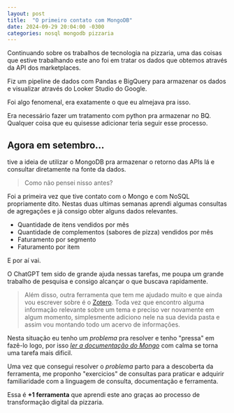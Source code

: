```yaml
---
layout: post
title:  "O primeiro contato com MongoDB"
date: 2024-09-29 20:04:00 -0300
categories: nosql mongodb pizzaria
---
```


Continuando sobre os trabalhos de tecnologia na pizzaria, uma das coisas que
estive trabalhando este ano foi em tratar os dados que obtemos através da API
dos marketplaces.

Fiz um pipeline de dados com Pandas e BigQuery para armazenar os dados e visualizar
através do Looker Studio do Google.

Foi algo fenomenal, era exatamente o que eu almejava pra isso.

Era necessário fazer um tratamento com python pra armazenar no BQ. Qualquer coisa
que eu quisesse adicionar teria seguir esse processo.

Agora em setembro...
---

tive a ideia de utilizar o MongoDB pra armazenar o retorno das
APIs lá e consultar diretamente na fonte da dados.

> Como não pensei nisso antes?

Foi a primeira vez que tive contato com o Mongo e com NoSQL propriamente dito.
Nestas duas ultimas semanas aprendi algumas consultas de agregações
e já consigo obter alguns dados relevantes.

- Quantidade de itens vendidos por mês
- Quantidade de complementos (sabores de pizza) vendidos por mês
- Faturamento por segmento
- Faturamento por item

E por aí vai.

O ChatGPT tem sido de grande ajuda nessas tarefas, me poupa um grande trabalho
de pesquisa e consigo alcançar o que buscava rapidamente.

> Além disso, outra ferramenta que tem me ajudado muito e que ainda vou escrever 
sobre é o [Zotero](https://www.zotero.org/). Toda vez que encontro alguma informação
relevante sobre um tema e preciso ver novamente em algum momento, simplesmente
adiciono nele na sua devida pasta e assim vou montando todo um acervo de informações.

Nesta situação eu tenho um _problema_ pra resolver e tenho "pressa" em fazê-lo logo,
por isso _[ler a documentação do Mongo](https://www.mongodb.com/docs/)_ com calma se torna uma tarefa mais dificil.

Uma vez que consegui resolver o _problema_ parto para a descoberta da ferramenta,
me proponho "exercicios" de consultas para praticar e adquirir familiaridade com 
a linguagem de consulta, documentação e ferramenta.

Essa é **+1 ferramenta** que aprendi este ano graças ao processo de
transformação digital da pizzaria.
